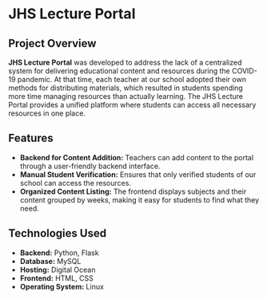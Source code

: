 # JHS Lecture Portal

## Project Overview

**JHS Lecture Portal** was developed to address the lack of a centralized system for delivering educational content and resources during the COVID-19 pandemic. At that time, each teacher at our school adopted their own methods for distributing materials, which resulted in students spending more time managing resources than actually learning. The JHS Lecture Portal provides a unified platform where students can access all necessary resources in one place.

## Features

- **Backend for Content Addition:** Teachers can add content to the portal through a user-friendly backend interface.
- **Manual Student Verification:** Ensures that only verified students of our school can access the resources.
- **Organized Content Listing:** The frontend displays subjects and their content grouped by weeks, making it easy for students to find what they need.

## Technologies Used

- **Backend:** Python, Flask
- **Database:** MySQL
- **Hosting:** Digital Ocean
- **Frontend:** HTML, CSS
- **Operating System:** Linux
